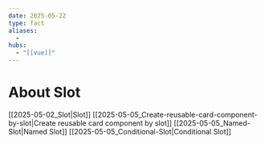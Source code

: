 ```yaml
---
date: 2025-05-22
type: fact
aliases:
  -
hubs:
  - "[[vue]]"
---
```


# About Slot

[[2025-05-02_Slot|Slot]]
[[2025-05-05_Create-reusable-card-component-by-slot|Create reusable card component by slot]]
[[2025-05-05_Named-Slot|Named Slot]]
[[2025-05-05_Conditional-Slot|Conditional Slot]]

